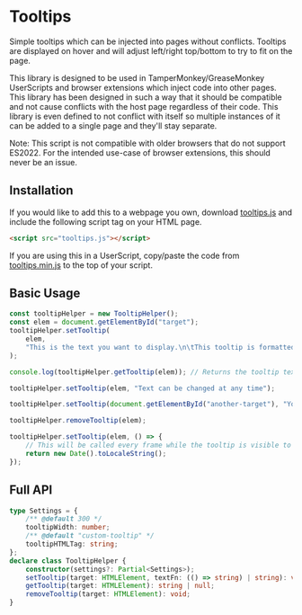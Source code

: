 # Tooltips

Simple tooltips which can be injected into pages without conflicts. Tooltips are displayed on hover and will adjust left/right top/bottom to try to fit on the page.

This library is designed to be used in TamperMonkey/GreaseMonkey UserScripts and browser extensions which inject code into other pages. This library has been designed in such a way that it should be compatible and not cause conflicts with the host page regardless of their code. This library is even defined to not conflict with itself so multiple instances of it can be added to a single page and they'll stay separate.

Note: This script is not compatible with older browsers that do not support ES2022. For the intended use-case of browser extensions, this should never be an issue.

## Installation

If you would like to add this to a webpage you own, download [tooltips.js](dist/tooltips.js) and include the following script tag on your HTML page.

```html
<script src="tooltips.js"></script>
```

If you are using this in a UserScript, copy/paste the code from [tooltips.min.js](dist/tooltips.min.js) to the top of your script.

## Basic Usage

```js
const tooltipHelper = new TooltipHelper();
const elem = document.getElementById("target");
tooltipHelper.setTooltip(
    elem,
    "This is the text you want to display.\n\tThis tooltip is formatted into multiple lines."
);

console.log(tooltipHelper.getTooltip(elem)); // Returns the tooltip text

tooltipHelper.setTooltip(elem, "Text can be changed at any time");

tooltipHelper.setTooltip(document.getElementById("another-target"), "You can define as many tooltips as you'd like.");

tooltipHelper.removeTooltip(elem);

tooltipHelper.setTooltip(elem, () => {
    // This will be called every frame while the tooltip is visible to make it easy to update text dynamically
    return new Date().toLocaleString();
});
```

## Full API

```ts
type Settings = {
    /** @default 300 */
    tooltipWidth: number;
    /** @default "custom-tooltip" */
    tooltipHTMLTag: string;
};
declare class TooltipHelper {
    constructor(settings?: Partial<Settings>);
    setTooltip(target: HTMLElement, textFn: (() => string) | string): void;
    getTooltip(target: HTMLElement): string | null;
    removeTooltip(target: HTMLElement): void;
}
```
